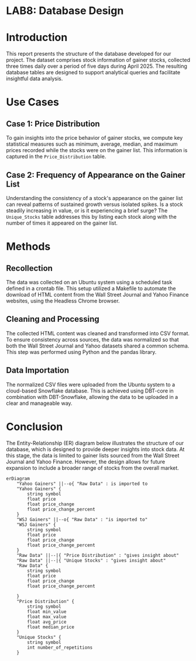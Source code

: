 # LAB8: Database Design

# Introduction
This report presents the structure of the database developed for our project. The dataset comprises stock information of gainer stocks, collected three times daily over a period of five days during April 2025. The resulting database tables are designed to support analytical queries and facilitate insightful data analysis.

# Use Cases

## Case 1: Price Distribution
To gain insights into the price behavior of gainer stocks, we compute key statistical measures such as minimum, average, median, and maximum prices recorded while the stocks were on the gainer list. This information is captured in the `Price_Distribution` table.

## Case 2: Frequency of Appearance on the Gainer List
Understanding the consistency of a stock's appearance on the gainer list can reveal patterns of sustained growth versus isolated spikes. Is a stock steadily increasing in value, or is it experiencing a brief surge? The `Unique_Stocks` table addresses this by listing each stock along with the number of times it appeared on the gainer list.

# Methods

## Recollection
The data was collected on an Ubuntu system using a scheduled task defined in a crontab file. This setup utilized a Makefile to automate the download of HTML content from the Wall Street Journal and Yahoo Finance websites, using the Headless Chrome browser.

## Cleaning and Processing
The collected HTML content was cleaned and transformed into CSV format. To ensure consistency across sources, the data was normalized so that both the Wall Street Journal and Yahoo datasets shared a common schema. This step was performed using Python and the pandas library.

## Data Importation
The normalized CSV files were uploaded from the Ubuntu system to a cloud-based Snowflake database. This is achieved using DBT-core in combination with DBT-Snowflake, allowing the data to be uploaded in a clear and manageable way.

# Conclusion
The Entity-Relationship (ER) diagram below illustrates the structure of our database, which is designed to provide deeper insights into stock data. At this stage, the data is limited to gainer lists sourced from the Wall Street Journal and Yahoo Finance. However, the design allows for future expansion to include a broader range of stocks from the overall market.

```mermaid
erDiagram
    "Yahoo Gainers" ||--o{ "Raw Data" : is imported to
    "Yahoo Gainers" {
        string symbol
        float price
        float price_change
        float price_change_percent
    }
    "WSJ Gainers" ||--o{ "Raw Data" : "is imported to"
    "WSJ Gainers" {
        string symbol
        float price
        float price_change
        float price_change_percent
    }
    "Raw Data" ||--|{ "Price Distribution" : "gives insight about"
    "Raw Data" ||--|{ "Unique Stocks" : "gives insight about"
    "Raw Data" {
        string symbol
        float price
        float price_change
        float price_change_percent
    
    }
    "Price Distribution" {
        string symbol
        float min_value
        float max_value
        float avg_price
        float median_price
    }
    "Unique Stocks" {
        string symbol
        int number_of_repetitions
    }
```




